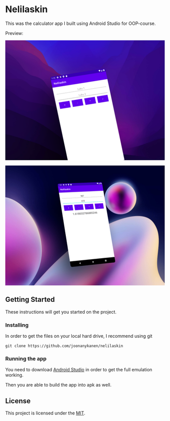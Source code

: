 # Nelilaskin

This was the calculator app I built using Android Studio for OOP-course.

Preview:

![Preview Image 1](https://raw.githubusercontent.com/joonanykanen/nelilaskin/master/nelilaskin-emulated-app-screenshot1.png)

![Preview Image 2](https://raw.githubusercontent.com/joonanykanen/nelilaskin/master/nelilaskin-emulated-app-screenshot2.png)

## Getting Started

These instructions will get you started on the project.

### Installing

In order to get the files on your local hard drive, I recommend using git

    git clone https://github.com/joonanykanen/nelilaskin

### Running the app

You need to download [Android Studio](https://developer.android.com/studio/install) in order to get the full emulation working.

Then you are able to build the app into apk as well.

## License

This project is licensed under the [MIT](LICENSE.md).